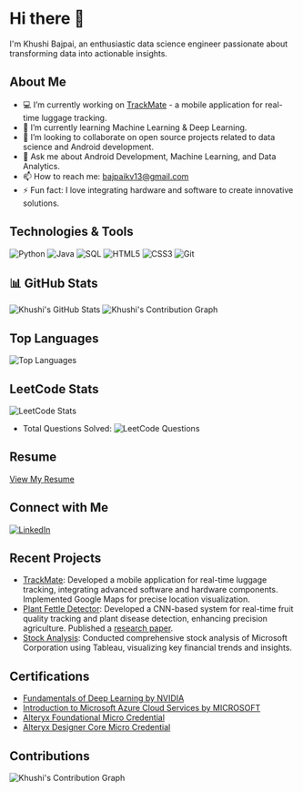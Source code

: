 # Hi there 👋

I'm Khushi Bajpai, an enthusiastic data science engineer passionate about transforming data into actionable insights.

## About Me
- 💻 I’m currently working on [TrackMate](https://github.com/KhushiBajpai2003/TrackMate) - a mobile application for real-time luggage tracking.
- 🌱 I’m currently learning Machine Learning & Deep Learning.
- 👯 I’m looking to collaborate on open source projects related to data science and Android development.
- 💬 Ask me about Android Development, Machine Learning, and Data Analytics.
- 📫 How to reach me: bajpaikv13@gmail.com
- ⚡ Fun fact: I love integrating hardware and software to create innovative solutions.

## Technologies & Tools
![Python](https://img.shields.io/badge/-Python-333333?style=flat&logo=python)
![Java](https://img.shields.io/badge/-Java-333333?style=flat&logo=java)
![SQL](https://img.shields.io/badge/-SQL-333333?style=flat&logo=postgresql)
![HTML5](https://img.shields.io/badge/-HTML5-333333?style=flat&logo=html5)
![CSS3](https://img.shields.io/badge/-CSS3-333333?style=flat&logo=css3)
![Git](https://img.shields.io/badge/-Git-333333?style=flat&logo=git)

## 📊 GitHub Stats
![Khushi's GitHub Stats](https://github-readme-stats.vercel.app/api?username=KhushiBajpai2003&show_icons=true&hide_title=true&hide=prs&count_private=true&theme=radical)
![Khushi's Contribution Graph](https://github-readme-streak-stats.herokuapp.com/?user=KhushiBajpai2003&theme=radical)

## Top Languages
![Top Languages](https://github-readme-stats.vercel.app/api/top-langs/?username=KhushiBajpai2003&layout=compact&theme=dark)

## LeetCode Stats
![LeetCode Stats](https://leetcard.jacoblin.cool/Khushi-Bajpai?ext=heatmap)

- Total Questions Solved: ![LeetCode Questions](https://img.shields.io/badge/dynamic/json?url=https%3A%2F%2Fleetcode-stats-api.herokuapp.com%2FKhushi-Bajpai&query=totalSolved&label=LeetCode%20Questions&style=flat&color=success&logo=leetcode)

## Resume
[View My Resume](https://github.com/KhushiBajpai2003/KhushiBajpai2003/blob/main/Khushi%20Bajpai_Resume%202024.pdf)

## Connect with Me
[![LinkedIn](https://img.shields.io/badge/-LinkedIn-333333?style=flat&logo=linkedin)](https://www.linkedin.com/in/khushi-bajpai-763605253/)

## Recent Projects
- [TrackMate](https://github.com/KhushiBajpai2003/TrackMate): Developed a mobile application for real-time luggage tracking, integrating advanced software and hardware components. Implemented Google Maps for precise location visualization.
- [Plant Fettle Detector](https://github.com/KhushiBajpai2003/PlantFettleDetector): Developed a CNN-based system for real-time fruit quality tracking and plant disease detection, enhancing precision agriculture. Published a [research paper](https://scholar.google.co.in/scholar_url?url=https://ieeexplore.ieee.org/abstract/document/10512262/&hl=en&sa=X&ei=0mNgZqS7BPKJ6rQPoaWhkAQ&scisig=AFWwaeam_XDJI12_4F6Jras_vZky&oi=scholarr).
- [Stock Analysis](https://github.com/KhushiBajpai2003/StockAnalysis): Conducted comprehensive stock analysis of Microsoft Corporation using Tableau, visualizing key financial trends and insights.

## Certifications
- [Fundamentals of Deep Learning by NVIDIA](https://courses.nvidia.com/certificates/00a2ce405a844baeabd832697c11d108/)
- [Introduction to Microsoft Azure Cloud Services by MICROSOFT](https://www.coursera.org/account/accomplishments/verify/F8TQJECQWRMT)
- [Alteryx Foundational Micro Credential](https://www.credly.com/earner/earned/badge/63b5eca1-182a-4295-9fe7-71739dd82afb)
- [Alteryx Designer Core Micro Credential](https://www.credly.com/earner/earned/badge/c5bb24dd-3e00-494c-a83d-49804ffec78c)

## Contributions
![Khushi's Contribution Graph](https://github-readme-activity-graph.vercel.app/graph?username=KhushiBajpai2003&theme=react-dark)
